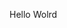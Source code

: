 Hello Wolrd

































































































































































































































































































































































































































































































































































































































































































































































































































































































































































































































































































































































































